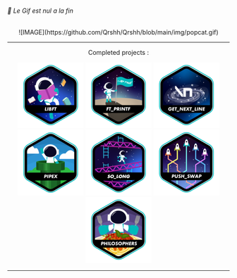 
<h6>🔔 Le Gif est nul a la fin</h6>

<div align="center">
![IMAGE](https://github.com/Qrshh/Qrshh/blob/main/img/popcat.gif)
  



<hr>
Completed projects :

[![LIBFT](https://github.com/Qrshh/Qrshh/blob/main/Badges/libft.png)](https://github.com/Qrshh/42_Libft)
[![PRINTF](https://github.com/Qrshh/Qrshh/blob/main/Badges/printf.png)](https://github.com/Qrshh/42_Printf)
[![GET NEXT LINE](https://github.com/Qrshh/Qrshh/blob/main/Badges//get_next_linee.png)](https://github.com/Qrshh/42_Get_next_line)
[![PIPEX](https://github.com/Qrshh/Qrshh/blob/main/Badges/pipexe.png)](https://github.com/Qrshh/42_Pipex)
[![SO LONG](https://github.com/Qrshh/Qrshh/blob/main/Badges/so_longe.png)](https://github.com/Qrshh/42_So_Long)
[![PUSH SWAP](https://github.com/Qrshh/Qrshh/blob/main/Badges/push_swape.png)](https://github.com/Qrshh/42_Push_Swap)
[![PHILOSOPHERS](https://github.com/Qrshh/Qrshh/blob/main/Badges/philosopherse.png)](https://github.com/Qrshh/42_Philosophers)

<hr>
